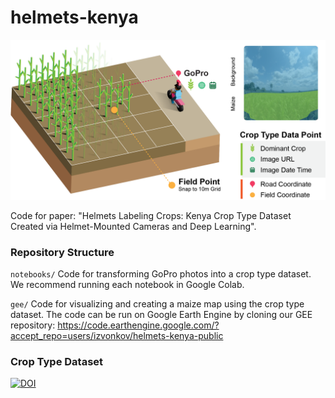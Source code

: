 # helmets-kenya

<img src="assets/images/Helmet_v3.png" />

Code for paper: "Helmets Labeling Crops: Kenya Crop Type Dataset Created via Helmet-Mounted Cameras and Deep Learning".

### Repository Structure

`notebooks/` Code for transforming GoPro photos into a crop type dataset. We recommend running each notebook in Google Colab.

`gee/` Code for visualizing and creating a maize map using the crop type dataset. The code can be run on Google Earth Engine by cloning our GEE repository: https://code.earthengine.google.com/?accept_repo=users/izvonkov/helmets-kenya-public

### Crop Type Dataset
[![DOI](https://zenodo.org/badge/DOI/10.5281/zenodo.15133324.svg)](https://zenodo.org/records/15133324)
